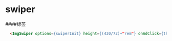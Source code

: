 # swiper

####标签

```html
  <ImgSwiper options={swiperInit} height={(430/72)+"rem"} onAdClick={this.handleAdClick}>
```